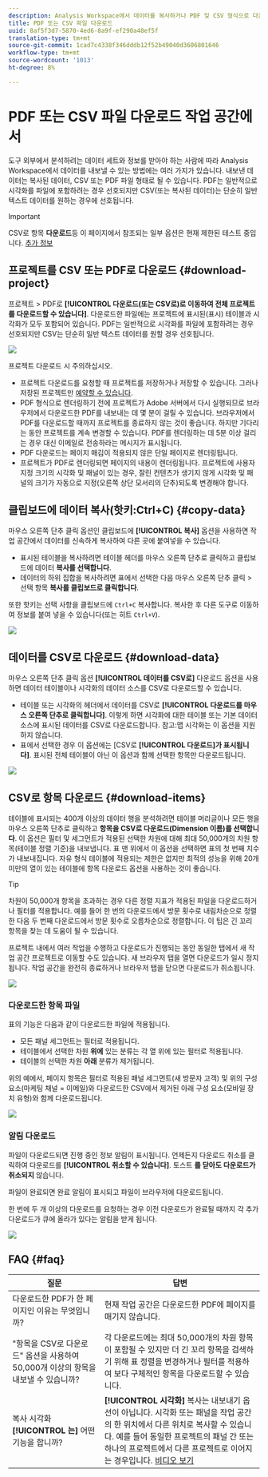 ```yaml
---
description: Analysis Workspace에서 데이터를 복사하거나 PDF 및 CSV 형식으로 다운로드할 수 있습니다.
title: PDF 또는 CSV 파일 다운로드
uuid: 8af5f3d7-5870-4ed6-8a9f-ef290a48ef5f
translation-type: tm+mt
source-git-commit: 1cad7c4338f346dddb12f52b49040d3606801646
workflow-type: tm+mt
source-wordcount: '1013'
ht-degree: 8%

---
```



# PDF 또는 CSV 파일 다운로드 작업 공간에서

도구 외부에서 분석하려는 데이터 세트와 정보를 받아야 하는 사람에 따라 Analysis Workspace에서 데이터를 내보낼 수 있는 방법에는 여러 가지가 있습니다. 내보낸 데이터는 복사된 데이터, CSV 또는 PDF 파일 형태로 될 수 있습니다. PDF는 일반적으로 시각화를 파일에 포함하려는 경우 선호되지만 CSV(또는 복사된 데이터)는 단순히 일반 텍스트 데이터를 원하는 경우에 선호됩니다.

>[!IMPORTANT]
>
> CSV로 항목 **다운로드**&#x200B;등 이 페이지에서 참조되는 일부 옵션은 현재 제한된 테스트 중입니다. [추가 정보](https://docs.adobe.com/content/help/ko-KR/analytics/landing/an-releases.html)

## 프로젝트를 CSV 또는 PDF로 다운로드 {#download-project}

프로젝트 > PDF로 **[!UICONTROL 다운로드(또는 CSV로)로 이동하여 전체 프로젝트를 다운로드할 수 있습니다]**. 다운로드한 파일에는 프로젝트에 표시된(표시) 테이블과 시각화가 모두 포함되어 있습니다. PDF는 일반적으로 시각화를 파일에 포함하려는 경우 선호되지만 CSV는 단순히 일반 텍스트 데이터를 원할 경우 선호됩니다.

![](assets/download-project.png)

프로젝트 다운로드 시 주의하십시오.

* 프로젝트 다운로드를 요청할 때 프로젝트를 저장하거나 저장할 수 있습니다. 그러나 저장된 프로젝트만 [예약할 수 있습니다](https://docs.adobe.com/content/help/en/analytics/analyze/analysis-workspace/curate-share/t-schedule-report.html).
* PDF 형식으로 렌더링하기 전에 프로젝트가 Adobe 서버에서 다시 실행되므로 브라우저에서 다운로드한 PDF를 내보내는 데 몇 분이 걸릴 수 있습니다. 브라우저에서 PDF를 다운로드할 때까지 프로젝트를 종료하지 않는 것이 좋습니다. 하지만 기다리는 동안 프로젝트를 계속 변경할 수 있습니다. PDF를 렌더링하는 데 5분 이상 걸리는 경우 대신 이메일로 전송하라는 메시지가 표시됩니다.
* PDF 다운로드는 페이지 매김이 적용되지 않은 단일 페이지로 렌더링됩니다.
* 프로젝트가 PDF로 렌더링되면 페이지의 내용이 렌더링됩니다. 프로젝트에 사용자 지정 크기의 시각화 및 패널이 있는 경우, 잘린 컨텐츠가 생기지 않게 시각화 및 패널의 크기가 자동으로 지정(오른쪽 상단 모서리의 단추)되도록 변경해야 합니다.

## 클립보드에 데이터 복사(핫키:Ctrl+C) {#copy-data}

마우스 오른쪽 단추 클릭 옵션인 클립보드에 **[!UICONTROL 복사]** 옵션을 사용하면 작업 공간에서 데이터를 신속하게 복사하여 다른 곳에 붙여넣을 수 있습니다.

* 표시된 테이블을 복사하려면 테이블 헤더를 마우스 오른쪽 단추로 클릭하고 클립보드에 데이터 **복사를 선택합니다**.
* 데이터의 하위 집합을 복사하려면 표에서 선택한 다음 마우스 오른쪽 단추 클릭 > 선택 항목 **복사를 클립보드로 클릭합니다**.

또한 핫키는 선택 사항을 클립보드에 `Ctrl+C` 복사합니다. 복사한 후 다른 도구로 이동하여 정보를 붙여 넣을 수 있습니다(또는 히트 `Ctrl+V`).

![](assets/copy-selection.png)

## 데이터를 CSV로 다운로드 {#download-data}

마우스 오른쪽 단추 클릭 옵션 **[!UICONTROL 데이터를 CSV로]** 다운로드 옵션을 사용하면 데이터 테이블이나 시각화의 데이터 소스를 CSV로 다운로드할 수 있습니다.

* 테이블 또는 시각화의 헤더에서 데이터를 CSV로 **[!UICONTROL 다운로드를 마우스 오른쪽 단추로 클릭합니다]**. 이렇게 하면 시각화에 대한 테이블 또는 기본 데이터 소스에 표시된 데이터를 CSV로 다운로드합니다. 참고:맵 시각화는 이 옵션을 지원하지 않습니다.
* 표에서 선택한 경우 이 옵션에는 [CSV로 **[!UICONTROL 다운로드]가 표시됩니다]**. 표시된 전체 테이블이 아닌 이 옵션과 함께 선택한 항목만 다운로드됩니다.

![](assets/download-data-viz.png)

## CSV로 항목 다운로드 {#download-items}

테이블에 표시되는 400개 이상의 데이터 행을 분석하려면 테이블 머리글이나 모든 행을 마우스 오른쪽 단추로 클릭하고 **항목을 CSV로 다운로드(Dimension 이름)를 선택합니다**. 이 옵션은 필터 및 세그먼트가 적용된 선택한 차원에 대해 최대 50,000개의 차원 항목(테이블 정렬 기준)을 내보냅니다. 표 맨 위에서 이 옵션을 선택하면 표의 첫 번째 치수가 내보내집니다. 자유 형식 테이블에 적용되는 제한은 없지만 최적의 성능을 위해 20개 미만의 열이 있는 테이블에 항목 다운로드 옵션을 사용하는 것이 좋습니다.

>[!TIP]
>
> 차원이 50,000개 항목을 초과하는 경우 다른 정렬 지표가 적용된 파일을 다운로드하거나 필터를 적용합니다. 예를 들어 한 번의 다운로드에서 방문 횟수로 내림차순으로 정렬한 다음 두 번째 다운로드에서 방문 횟수로 오름차순으로 정렬합니다. 이 팁은 긴 꼬리 항목을 찾는 데 도움이 될 수 있습니다.

프로젝트 내에서 여러 작업을 수행하고 다운로드가 진행되는 동안 동일한 탭에서 새 작업 공간 프로젝트로 이동할 수도 있습니다. 새 브라우저 탭을 열면 다운로드가 일시 정지됩니다. 작업 공간을 완전히 종료하거나 브라우저 탭을 닫으면 다운로드가 취소됩니다.

![](assets/download-items.png)

### 다운로드한 항목 파일

표의 기능은 다음과 같이 다운로드한 파일에 적용됩니다.

* 모든 패널 세그먼트는 필터로 적용됩니다.
* 테이블에서 선택한 차원 **위에** 있는 분류는 각 열 위에 있는 필터로 적용됩니다.
* 테이블의 선택한 차원 **아래** 분류가 제거됩니다.

위의 예에서, 페이지 항목은 필터로 적용된 패널 세그먼트(새 방문자 고객) 및 위의 구성 요소(마케팅 채널 = 이메일)와 다운로드한 CSV에서 제거된 아래 구성 요소(모바일 장치 유형)와 함께 다운로드됩니다.

![](assets/downloaded-file.png)

### 알림 다운로드

파일이 다운로드되면 진행 중인 정보 알림이 표시됩니다. 언제든지 다운로드 취소를 클릭하여 다운로드를 **[!UICONTROL 취소할 수 있습니다]**. 토스트 **를 닫아도 다운로드가 취소되지** 않습니다.

파일이 완료되면 완료 알림이 표시되고 파일이 브라우저에 다운로드됩니다.

한 번에 두 개 이상의 다운로드를 요청하는 경우 이전 다운로드가 완료될 때까지 각 추가 다운로드가 큐에 올라가 있다는 알림을 받게 됩니다.

![](assets/toast.png)

## FAQ {#faq}

| 질문 | 답변 |
| --- | --- |
| 다운로드한 PDF가 한 페이지인 이유는 무엇입니까? | 현재 작업 공간은 다운로드한 PDF에 페이지를 매기지 않습니다. |
| &quot;항목을 CSV로 다운로드&quot; 옵션을 사용하여 50,000개 이상의 항목을 내보낼 수 있습니까? | 각 다운로드에는 최대 50,000개의 차원 항목이 포함될 수 있지만 더 긴 꼬리 항목을 검색하기 위해 표 정렬을 변경하거나 필터를 적용하여 보다 구체적인 항목을 다운로드할 수 있습니다. |
| 복사 시각화 **[!UICONTROL 는]** 어떤 기능을 합니까? | **[!UICONTROL 시각화]** 복사는 내보내기 옵션이 아닙니다. 시각화 또는 패널을 작업 공간의 한 위치에서 다른 위치로 복사할 수 있습니다. 예를 들어 동일한 프로젝트의 패널 간 또는 하나의 프로젝트에서 다른 프로젝트로 이어지는 경우입니다. [비디오 보기](https://www.youtube.com/watch?v=lvmAdKNfWQw) |


